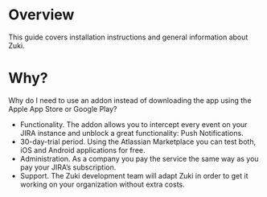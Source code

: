 Overview 
========
This guide covers installation instructions and general information about Zuki.

Why?
====
Why do  I need to use an addon instead of downloading the app using the Apple App Store or Google Play?

* Functionality. The addon allows you to intercept every event on your JIRA instance and unblock a great functionality: Push Notifications.
* 30-day-trial period. Using the Atlassian Marketplace you can test both, iOS and Android applications for free.
* Administration. As a company you pay the service the same way as you pay your JIRA’s subscription.
* Support. The Zuki development team will adapt Zuki in order to get it working on your organization without extra costs.
